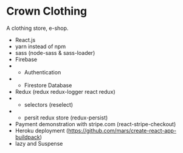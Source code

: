 # Crown Clothing

A clothing store, e-shop.

* React.js
* yarn instead of npm
* sass (node-sass & sass-loader)
* Firebase 
* * Authentication
* * Firestore Database
* Redux (redux redux-logger react redux)
* * selectors (reselect)
* * persit redux store (redux-persist)
* Payment demonstration with stripe.com (react-stripe-checkout)
* Heroku deployment (https://github.com/mars/create-react-app-buildpack)
* lazy and Suspense